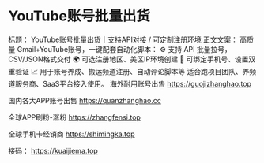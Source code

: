 # YouTube账号批量出货

标题：
YouTube账号批量出货｜支持API对接 / 可定制注册环境
正文文案：
高质量 Gmail+YouTube账号，一键配套自动化脚本：
⚙️ 支持 API 批量拉号，CSV/JSON格式交付
🌍 可选注册地区、美区IP环境创建
📱 可绑定手机号、设置双重验证
📈 用于账号养成、搬运频道注册、自动评论脚本等
适合跑项目团队、养频道服务商、SaaS平台接入使用。
海外耐用账号出售
https://guojizhanghao.top 

国内各大APP账号出售
https://quanzhanghao.cc     

全球APP刷粉-涨粉 
https://zhangfensi.top 

全球手机卡经销商
https://shimingka.top 

接码：
https://kuaijiema.top
